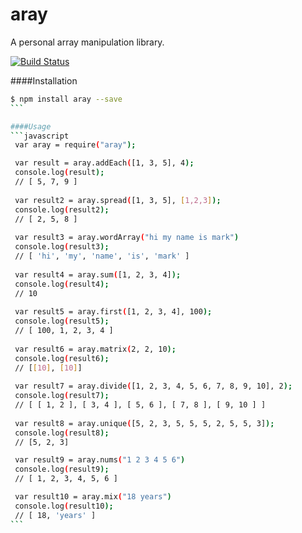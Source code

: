 # aray
A personal array manipulation library.

[![Build Status](https://travis-ci.org/markogrady1/aray.svg?branch=master)](https://travis-ci.org/markogrady1/aray)

####Installation
````bash
$ npm install aray --save
```

####Usage 
```javascript
 var aray = require("aray");

 var result = aray.addEach([1, 3, 5], 4);		
 console.log(result); 
 // [ 5, 7, 9 ]		
 	
 var result2 = aray.spread([1, 3, 5], [1,2,3]);		
 console.log(result2); 
 // [ 2, 5, 8 ]		
 		
 var result3 = aray.wordArray("hi my name is mark")		
 console.log(result3); 
 // [ 'hi', 'my', 'name', 'is', 'mark' ]		
 		
 var result4 = aray.sum([1, 2, 3, 4]);		
 console.log(result4); 
 // 10		
 		
 var result5 = aray.first([1, 2, 3, 4], 100);		
 console.log(result5); 
 // [ 100, 1, 2, 3, 4 ]		
 		
 var result6 = aray.matrix(2, 2, 10);		
 console.log(result6); 
 // [[10], [10]]		
 		
 var result7 = aray.divide([1, 2, 3, 4, 5, 6, 7, 8, 9, 10], 2);		
 console.log(result7); 
 // [ [ 1, 2 ], [ 3, 4 ], [ 5, 6 ], [ 7, 8 ], [ 9, 10 ] ] 
 
 var result8 = aray.unique([5, 2, 3, 5, 5, 5, 2, 5, 5, 3]);		
 console.log(result8); 
 // [5, 2, 3] 

 var result9 = aray.nums("1 2 3 4 5 6")     
 console.log(result9); 
 // [ 1, 2, 3, 4, 5, 6 ] 

 var result10 = aray.mix("18 years")     
 console.log(result10); 
 // [ 18, 'years' ]               
```
